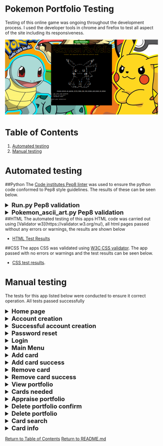 # Pokemon Portfolio Testing

Testing of this online game was ongoing throughout the development process. I used the developer tools in chrome and firefox to test all aspect of the site including its responsiveness.

![Preview of application](documentation/app-preview.png)

</div>

# Table of Contents

1. [Automated testing](#automated-testing)
2. [Manual testing](#manual-testing)

# Automated testing

##Python
The [Code institutes Pep8 linter](https://pep8ci.herokuapp.com/) was used to ensure the python code conformed to Pep8 style guidelines. The results of these can be seen below.

<details>

<summary style="font-size: 20px; font-weight: bold;">Run.py Pep8 validation</summary>

![Preview of application](documentation/testing/run-pep8.png)

</details>

<details>

<summary style="font-size: 20px; font-weight: bold;">Pokemon_ascii_art.py Pep8 validation</summary>

![Preview of application](documentation/testing/pokemon-ascii-art-pep8.png)

</details>
##HTML
The automated testing of this apps HTML code was carried out using [Validator w3](https://validator.w3.org/nu/), all html pages passed without any errors or warnings, the results are shown below

-   [HTML Test Results](https://validator.w3.org/nu/?doc=https%3A%2F%2Fpokemon-portfolio-158545b3517e.herokuapp.com%2F)

##CSS
The apps CSS was validated using [W3C CSS validator](https://jigsaw.w3.org/css-validator/). The app passed with no errors or warnings and the test results can be seen below.

-   [CSS test results](https://jigsaw.w3.org/css-validator/validator?uri=https%3A%2F%2Fpokemon-portfolio-158545b3517e.herokuapp.com%2F&profile=css3svg&usermedium=all&warning=1&vextwarning=&lang=en).

# Manual testing

The tests for this app listed below were conducted to ensure it correct operation. All tests passed successfully

<details>

<summary style="font-size: 20px; font-weight: bold;">Home page</summary>

| Test                                         | Expected Result                                                                                                        | Pass     |
| -------------------------------------------- | ---------------------------------------------------------------------------------------------------------------------- | -------- |
| Game load no errors                          | No errors occur while finding creds file or connecting to google sheets                                                | &#10004; |
| Home page - terminal cleared on entry        | Terminal cleared only home page details displayed                                                                      | &#10004; |
| Home page - title printed correctly          | Ascii font art title printed in yellow and in centre of terminal                                                       | &#10004; |
| Home page - tag line printed correctly       | Tag line printed in yellow and in centre of centre of terminal                                                         | &#10004; |
| Home page - Pokemon image printed correctly  | Pokemon dot art printed correctly                                                                                      | &#10004; |
| Home page - instructions printed correctly   | Instruction print in bold, centred, white and underlined, showing the correct range                                    | &#10004; |
| Home page - options printed correctly        | List of 3 options (login, create account, password reset)                                                              | &#10004; |
| Home page - selection prompt                 | Prompt appears, requesting selection                                                                                   | &#10004; |
| Home page - invalid selection - out of range | Invalid selection: Available options (1 - 3), you entered 4, please try again displayed (red). Menu & prompt displayed | &#10004; |
| Home page - invalid selection - non integer  | Invalid selection: Your selection kk is not a number, please try again (red). Menu & prompt displayed                  | &#10004; |
| Home page - option 1 selected                | Login page displayed                                                                                                   | &#10004; |
| Home page - option 2 selected                | Account creation page is displayed                                                                                     | &#10004; |
| Home page - option 3 selected                | Password reset page displayed                                                                                          | &#10004; |

</details>

<details>

<summary style="font-size: 20px; font-weight: bold;">Account creation</summary>

| Test                                                  | Expected Result                                                                                                  | Pass     |
| ----------------------------------------------------- | ---------------------------------------------------------------------------------------------------------------- | -------- |
| Account creation - terminal cleared on entry          | Terminal cleared only account creation details displayed                                                         | &#10004; |
| Account creation - title printed correctly            | Ascii font art title printed in yellow and in centre of terminal                                                 | &#10004; |
| Account creation - Pokemon image printed correctly    | Pokemon dot art printed correctly                                                                                | &#10004; |
| Account creation - instructions printed correctly     | Instructions print in bold, centred, white and underlined, showing the correct range                             | &#10004; |
| Account creation - username prompt prints correctly   | Prompt appears, requesting username entry                                                                        | &#10004; |
| Account creation - invalid username (<5)              | Username must be at least 5 characters, please try again. Username prompt displayed                              | &#10004; |
| Account creation - invalid username (>15)             | Username can not be more than 15 characters, please try again. Username prompt displayed                         | &#10004; |
| Account creation - invalid username - unallowed chars | Username can not be more than 15 characters, please try again. Username prompt displayed                         | &#10004; |
| Account creation - valid username, but unavailable    | Username already in use, please try again. Username prompt displayed                                             | &#10004; |
| Account creation - valid username, available          | Username available, please try again. Username prompt displayed                                                  | &#10004; |
| Account creation - password prompt prints correctly   | Prompt appears, requesting password entry                                                                        | &#10004; |
| Account creation - invalid password (<5)              | Invalid Password: Password must be at least 5 characters, please try again. Password prompt displayed            | &#10004; |
| Account creation - invalid password (>15)             | Invalid Password: Password cannot be more than 15 characters, please try again. Password prompt displayed        | &#10004; |
| Account creation - invalid password - unallowed chars | Invalid Password: Please only use letters, numbers, \_ , - , & or !, please try again. Password prompt displayed | &#10004; |
| Account creation - valid password                     | Username available. Password prompt displayed                                                                    | &#10004; |
| Account creation - phone num prompt prints correctly  | Prompt appears, requesting phone number entry                                                                    | &#10004; |
| Account creation - invalid phone num (<10)            | Invalid phone number: Phone number must be at least 10 digits, please try again. Phone num prompt displayed      | &#10004; |
| Account creation - invalid phone num (>15)            | Invalid phone number: Phone number cannot be more than 15 digits, please try again. Phone num prompt displayed   | &#10004; |
| Account creation - invalid phone num- unallowed chars | Invalid phone number: Please only use numbers, please try again. Phone num prompt displayed                      | &#10004; |
| Account creation - valid phone num , but unavailable  | Invalid phone number: Phone number already in use, please try again. Phone num prompt displayed                  | &#10004; |
| Account creation - valid phone num, available         | Creating account.... Account success page displayed.                                                             | &#10004; |

</details>

<details>

<summary style="font-size: 20px; font-weight: bold;">Successful account creation</summary>

| Test                                                      | Expected Result                                                                                               | Pass     |
| --------------------------------------------------------- | ------------------------------------------------------------------------------------------------------------- | -------- |
| Successful acc creation - message printed correctly       | Message printed correctly (green, bold, centred, underlined)                                                  | &#10004; |
| Successful acc creation - Pokemon image printed correctly | Pokemon dot art printed correctly                                                                             | &#10004; |
| Successful acc creation - instructions printed correctly  | Instruction print in bold, centred, white and underlined, showing the correct range                           | &#10004; |
| Successful acc creation - options printed correctly       | List of 2 options (create another account, return to home page)                                               | &#10004; |
| Successful acc creation - selection prompt                | Prompt appears, requesting selection                                                                          | &#10004; |
| Successful acc creation - invalid selection - range       | Invalid selection: Available options (1 - 2), you entered 9, please try again. Inst, menu & prompt displayed  | &#10004; |
| Successful acc creation - invalid selection - non integer | Invalid selection: Your selection kk is not a number, please try again. Instructions, menu & prompt displayed | &#10004; |
| Successful acc creation - option 1 selected               | Account creation page shown. Account creation can be carried out again                                        | &#10004; |
| Successful acc creation - option 2 selected               | Home page is displayed                                                                                        | &#10004; |

</details>

<details>

<summary style="font-size: 20px; font-weight: bold;">Password reset</summary>

| Test                                                       | Expected Result                                                                                             | Pass     |
| ---------------------------------------------------------- | ----------------------------------------------------------------------------------------------------------- | -------- |
| Password reset - terminal cleared on entry                 | Terminal cleared only password reset details displayed                                                      | &#10004; |
| Password reset - title printed correctly                   | Ascii font art title printed in yellow and in centre of terminal                                            | &#10004; |
| Password reset - Pokemon image printed correctly           | Pokemon dot art printed correctly                                                                           | &#10004; |
| Password reset - instructions printed correctly            | Instructions print in bold, centred, white and underlined, showing the correct range                        | &#10004; |
| Password reset - invalid phone num (<10)                   | Invalid phone number: Phone number must be at least 10 digits, please try again. Phone num prompt displayed | &#10004; |
| Password reset - invalid phone num (>15)                   | Invalid phone number: Phone num cannot be more than 15 digits, please try again.Phone num prompt displayed  | &#10004; |
| Password reset - invalid phone num- unallowed chars        | Invalid phone number: Please only use numbers, please try again. Phone num prompt displayed                 | &#10004; |
| Password reset - valid phone num , but not in use          | The phone number entered is not associated with an account. Phone num prompt displayed                      | &#10004; |
| Password reset - valid phone num, in use                   | Checking for account .... Account found, username is garyd. Password prompt                                 | &#10004; |
| acc found pass prompt - invalid password (<5)              | Invalid Password: Password must be at least 5 characters, please try again. Password prompt displayed       | &#10004; |
| acc found pass prompt - invalid password (>15)             | Invalid Password: Password cannot be more than 15 characters, please try again. Password prompt displayed   | &#10004; |
| acc found pass prompt - invalid password - unallowed chars | Invalid Password: Please only use letters, numbers, \_ , - , & or !, please try again. Prompt displayed     | &#10004; |
| acc found pass prompt - valid password                     | Password has been reset. Instructions, menu(reset pass again, return to home page) & prompt displayed.      | &#10004; |
| acc found pass prompt - valid password option 1 selected   | Password reset page shown. Password reset can be carried out again, leading back these options              | &#10004; |
| acc found pass prompt - valid password option 1 selected   | Home page is displayed                                                                                      | &#10004; |

</details>

<details>

<summary style="font-size: 20px; font-weight: bold;">Login</summary>

| Test                                       | Expected Result                                                                                                  | Pass     |
| ------------------------------------------ | ---------------------------------------------------------------------------------------------------------------- | -------- |
| Login - terminal cleared on entry          | Terminal cleared only login details displayed                                                                    | &#10004; |
| Login - title printed correctly            | Ascii font art title printed in yellow and in centre of terminal                                                 | &#10004; |
| Login - Pokemon image printed correctly    | Pokemon dot art printed correctly                                                                                | &#10004; |
| Login - instructions printed correctly     | Instructions print in bold, centred, white and underlined, showing the correct range                             | &#10004; |
| Login - username prompt prints correctly   | Prompt appears, requesting username entry                                                                        | &#10004; |
| Login - invalid username (<5)              | Username must be at least 5 characters, please try again. Username prompt displayed                              | &#10004; |
| Login - invalid username (>15)             | Username can not be more than 15 characters, please try again. Username prompt displayed                         | &#10004; |
| Login - invalid username - unallowed chars | Username can not be more than 15 characters, please try again. Username promptdisplayed                          | &#10004; |
| Login - valid username                     | Password prompt displayed                                                                                        | &#10004; |
| Login - password prompt prints correctly   | Prompt appears, requesting password entry                                                                        | &#10004; |
| Login - invalid password (<5)              | Invalid Password: Password must be at least 5 characters, please try again. Password prompt displayed            | &#10004; |
| Login - invalid password (>15)             | Invalid Password: Password cannot be more than 15 characters, please try again. Password prompt displayed        | &#10004; |
| Login - invalid password - unallowed chars | Invalid Password: Please only use letters, numbers, \_ , - , & or !, please try again. Password prompt displayed | &#10004; |
| Login - valid password                     | Logging in .... Login Successful displayed. Main menu shown                                                      | &#10004; |

</details>

<details>

<summary style="font-size: 20px; font-weight: bold;">Main Menu</summary>

| Test                                         | Expected Result                                                                                                        | Pass     |
| -------------------------------------------- | ---------------------------------------------------------------------------------------------------------------------- | -------- |
| Main Menu - terminal cleared on entry        | Terminal cleared only main menu details displayed                                                                      | &#10004; |
| Main Menu - title printed correctly          | Ascii font art title printed in yellow and in centre of terminal                                                       | &#10004; |
| Main Menu - Pokemon image printed correctly  | Pokemon dot art printed correctly                                                                                      | &#10004; |
| Main Menu - instructions printed correctly   | Instruction print in bold, centred, white and underlined, showing the correct range                                    | &#10004; |
| Main Menu - options printed correctly        | List of 8 options (add card, remove card, view portfolio, view needed cards, appraise, delete, search, log out)        | &#10004; |
| Main Menu - selection prompt                 | Prompt appears, requesting selection                                                                                   | &#10004; |
| Main Menu - invalid selection - out of range | Invalid selection: Available options (1 - 8), you entered 9, please try again displayed (red). Menu & prompt displayed | &#10004; |
| Main Menu - invalid selection - non integer  | Invalid selection: Your selection kk is not a number, please try again (red). Menu & prompt displayed                  | &#10004; |
| Main Menu - option 1 selected                | Add card page displayed                                                                                                | &#10004; |
| Main Menu - option 2 selected                | Remove card page displayed                                                                                             | &#10004; |
| Main Menu - option 3 selected                | View portfolio page displayed                                                                                          | &#10004; |
| Main Menu - option 4 selected                | Cards needed page displayed                                                                                            | &#10004; |
| Main Menu - option 5 selected                | Appraise portfolio page displayed                                                                                      | &#10004; |
| Main Menu - option 6 selected                | Delete portfolio page displayed                                                                                        | &#10004; |
| Main Menu - option 7 selected                | Card search page displayed                                                                                             | &#10004; |
| Main Menu - option 8 selected                | Logging out ... Home page displayed                                                                                    | &#10004; |

</details>

<details>

<summary style="font-size: 20px; font-weight: bold;">Add card</summary>

| Test                                        | Expected Result                                                                                                        | Pass     |
| ------------------------------------------- | ---------------------------------------------------------------------------------------------------------------------- | -------- |
| Add card - terminal cleared on entry        | Terminal cleared only add card details displayed                                                                       | &#10004; |
| Add card - title printed correctly          | Ascii font art title printed in yellow and in centre of terminal                                                       | &#10004; |
| Add card - Pokemon image printed correctly  | Pokemon dot art printed correctly                                                                                      | &#10004; |
| Add card - input prompt                     | Prompt appears, requesting selection                                                                                   | &#10004; |
| Add card - invalid selection - out of range | Invalid selection: Available options (1 - 102), you entered 103, please try again displayed (red). Prompt re-displayed | &#10004; |
| Add card - invalid selection - non integer  | Invalid selection: Your selection kk is not a number, please try again (red). Prompt re-displayed                      | &#10004; |
| Add card - valid selected, in collection    | This card is already in your collection, Instruction and prompt re-displayed                                           | &#10004; |
| Add card - valid selected                   | Displays add card success page                                                                                         | &#10004; |
| Add card - 1 selected                       | Message displays correct name, Alakazam and number(1), correct pokemon is displayed                                    | &#10004; |
| Add card - 2 selected                       | Message displays correct name, Blastoise and number(2), correct pokemon is displayed                                   | &#10004; |
| Add card - 3 selected                       | Message displays correct name, Chansey and number(3), correct pokemon is displayed                                     | &#10004; |
| Add card - 4 selected                       | Message displays correct name, Charizard and number(4), correct pokemon is displayed                                   | &#10004; |
| Add card - 5 selected                       | Message displays correct name, Clefairy and number(5), correct pokemon is displayed                                    | &#10004; |
| Add card - 6 selected                       | Message displays correct name, Gyarados and number(6), correct pokemon is displayed                                    | &#10004; |
| Add card - 7 selected                       | Message displays correct name, Hitmonchan and number(7), correct pokemon is displayed                                  | &#10004; |
| Add card - 8 selected                       | Message displays correct name, Machamp and number(8), correct pokemon is displayed                                     | &#10004; |
| Add card - 9 selected                       | Message displays correct name, Magneton and number(9), correct pokemon is displayed                                    | &#10004; |
| Add card - 10 selected                      | Message displays correct name, Mewtwo and number(10), correct pokemon is displayed                                     | &#10004; |
| Add card - 11 selected                      | Message displays correct name, Nidoking and number(11), correct pokemon is displayed                                   | &#10004; |
| Add card - 12 selected                      | Message displays correct name, Ninetales and number(12), correct pokemon is displayed                                  | &#10004; |
| Add card - 13 selected                      | Message displays correct name, Poliwrath and number(13), correct pokemon is displayed                                  | &#10004; |
| Add card - 14 selected                      | Message displays correct name, Raichu and number(14), correct pokemon is displayed                                     | &#10004; |
| Add card - 15 selected                      | Message displays correct name, Venusaur and number(15), correct pokemon is displayed                                   | &#10004; |
| Add card - 16 selected                      | Message displays correct name, Zapdos and number(16), correct pokemon is displayed                                     | &#10004; |
| Add card - 17 selected                      | Message displays correct name, Beedrill and number(17), correct pokemon is displayed                                   | &#10004; |
| Add card - 18 selected                      | Message displays correct name, Dragonair and number(18), correct pokemon is displayed                                  | &#10004; |
| Add card - 19 selected                      | Message displays correct name, Dugtrio and number(19), correct pokemon is displayed                                    | &#10004; |
| Add card - 20 selected                      | Message displays correct name, Electabuzz and number(20), correct pokemon is displayed                                 | &#10004; |
| Add card - 21 selected                      | Message displays correct name, Electrode and number(21), correct pokemon is displayed                                  | &#10004; |
| Add card - 22 selected                      | Message displays correct name, Pidgeotto and number(22), correct pokemon is displayed                                  | &#10004; |
| Add card - 23 selected                      | Message displays correct name, Arcanine and number(23), correct pokemon is displayed                                   | &#10004; |
| Add card - 24 selected                      | Message displays correct name, Charmeleon and number(24), correct pokemon is displayed                                 | &#10004; |
| Add card - 25 selected                      | Message displays correct name, Dewgong and number(25), correct pokemon is displayed                                    | &#10004; |
| Add card - 26 selected                      | Message displays correct name, Dratini and number(26), correct pokemon is displayed                                    | &#10004; |
| Add card - 27 selected                      | Message displays correct name, Farfetch'd and number(27), correct pokemon is displayed                                 | &#10004; |
| Add card - 28 selected                      | Message displays correct name, Growlithe and number(28), correct pokemon is displayed                                  | &#10004; |
| Add card - 29 selected                      | Message displays correct name, Haunter and number(29), correct pokemon is displayed                                    | &#10004; |
| Add card - 30 selected                      | Message displays correct name, Ivysaur and number(30), correct pokemon is displayed                                    | &#10004; |
| Add card - 31 selected                      | Message displays correct name, Jynx and number(31), correct pokemon is displayed                                       | &#10004; |
| Add card - 32 selected                      | Message displays correct name, Kadabra and number(32), correct pokemon is displayed                                    | &#10004; |
| Add card - 33 selected                      | Message displays correct name, Kakuna and number(33), correct pokemon is displayed                                     | &#10004; |
| Add card - 34 selected                      | Message displays correct name, Machoke and number(34), correct pokemon is displayed                                    | &#10004; |
| Add card - 35 selected                      | Message displays correct name, Magikarp and number(35), correct pokemon is displayed                                   | &#10004; |
| Add card - 36 selected                      | Message displays correct name, Magmar and number(36), correct pokemon is displayed                                     | &#10004; |
| Add card - 37 selected                      | Message displays correct name, Nidorino and number(37), correct pokemon is displayed                                   | &#10004; |
| Add card - 38 selected                      | Message displays correct name, Poliwhirl and number(38), correct pokemon is displayed                                  | &#10004; |
| Add card - 39 selected                      | Message displays correct name, Porygon and number(39), correct pokemon is displayed                                    | &#10004; |
| Add card - 40 selected                      | Message displays correct name, Raticate and number(40), correct pokemon is displayed                                   | &#10004; |
| Add card - 41 selected                      | Message displays correct name, Seel and number(41), correct pokemon is displayed                                       | &#10004; |
| Add card - 42 selected                      | Message displays correct name, Wartortle and number(42), correct pokemon is displayed                                  | &#10004; |
| Add card - 43 selected                      | Message displays correct name, Abra and number(43), correct pokemon is displayed                                       | &#10004; |
| Add card - 44 selected                      | Message displays correct name, Bulbasaur and number(44), correct pokemon is displayed                                  | &#10004; |
| Add card - 45 selected                      | Message displays correct name, Caterpie and number(45), correct pokemon is displayed                                   | &#10004; |
| Add card - 46 selected                      | Message displays correct name, Charmander and number(46), correct pokemon is displayed                                 | &#10004; |
| Add card - 47 selected                      | Message displays correct name, Diglett and number(47), correct pokemon is displayed                                    | &#10004; |
| Add card - 48 selected                      | Message displays correct name, Doduo and number(48), correct pokemon is displayed                                      | &#10004; |
| Add card - 49 selected                      | Message displays correct name, Drowzee and number(49), correct pokemon is displayed                                    | &#10004; |
| Add card - 50 selected                      | Message displays correct name, Gastly and number(50), correct pokemon is displayed                                     | &#10004; |
| Add card - 51 selected                      | Message displays correct name, Koffing and number(51), correct pokemon is displayed                                    | &#10004; |
| Add card - 52 selected                      | Message displays correct name, Machop and number(52), correct pokemon is displayed                                     | &#10004; |
| Add card - 53 selected                      | Message displays correct name, Magnemite and number(53), correct pokemon is displayed                                  | &#10004; |
| Add card - 54 selected                      | Message displays correct name, Metapod and number(54), correct pokemon is displayed                                    | &#10004; |
| Add card - 55 selected                      | Message displays correct name, Nidoran M and number(55), correct pokemon is displayed                                  | &#10004; |
| Add card - 56 selected                      | Message displays correct name, Onix and number(56), correct pokemon is displayed                                       | &#10004; |
| Add card - 57 selected                      | Message displays correct name, Pidgey and number(57), correct pokemon is displayed                                     | &#10004; |
| Add card - 58 selected                      | Message displays correct name, Pikachu and number(58), correct pokemon is displayed                                    | &#10004; |
| Add card - 59 selected                      | Message displays correct name, Poliwag and number(59), correct pokemon is displayed                                    | &#10004; |
| Add card - 60 selected                      | Message displays correct name, Ponyta and number(60), correct pokemon is displayed                                     | &#10004; |
| Add card - 61 selected                      | Message displays correct name, Rattata and number(61), correct pokemon is displayed                                    | &#10004; |
| Add card - 62 selected                      | Message displays correct name, Sandshrew and number(62), correct pokemon is displayed                                  | &#10004; |
| Add card - 63 selected                      | Message displays correct name, Squirtle and number(63), correct pokemon is displayed                                   | &#10004; |
| Add card - 64 selected                      | Message displays correct name, Starmie and number(64), correct pokemon is displayed                                    | &#10004; |
| Add card - 65 selected                      | Message displays correct name, Staryu and number(65), correct pokemon is displayed                                     | &#10004; |
| Add card - 66 selected                      | Message displays correct name, Tangela and number(66), correct pokemon is displayed                                    | &#10004; |
| Add card - 67 selected                      | Message displays correct name, Voltorb and number(67), correct pokemon is displayed                                    | &#10004; |
| Add card - 68 selected                      | Message displays correct name, Vulpix and number(68), correct pokemon is displayed                                     | &#10004; |
| Add card - 69 selected                      | Message displays correct name, Weedle and number(69), correct pokemon is displayed                                     | &#10004; |
| Add card - 70 selected                      | Message displays correct name, Clefairy Doll and number(70), correct pokemon is displayed                              | &#10004; |
| Add card - 71 selected                      | Message displays correct name, Comp Search and number(71), correct pokemon is displayed                                | &#10004; |
| Add card - 72 selected                      | Message displays correct name, Dev Spray and number(72), correct pokemon is displayed                                  | &#10004; |
| Add card - 73 selected                      | Message displays correct name, Impostor Prof and number(73), correct pokemon is displayed                              | &#10004; |
| Add card - 74 selected                      | Message displays correct name, Item Finder and number(74), correct pokemon is displayed                                | &#10004; |
| Add card - 75 selected                      | Message displays correct name, Lass and number(75), correct pokemon is displayed                                       | &#10004; |
| Add card - 76 selected                      | Message displays correct name, Breeder and number(76), correct pokemon is displayed                                    | &#10004; |
| Add card - 77 selected                      | Message displays correct name, Trader and number(77), correct pokemon is displayed                                     | &#10004; |
| Add card - 78 selected                      | Message displays correct name, Scoop Up and number(78), correct pokemon is displayed                                   | &#10004; |
| Add card - 79 selected                      | Message displays correct name, S Removal and number(79), correct pokemon is displayed                                  | &#10004; |
| Add card - 80 selected                      | Message displays correct name, Defender and number(80), correct pokemon is displayed                                   | &#10004; |
| Add card - 81 selected                      | Message displays correct name, E Retrieval and number(81), correct pokemon is displayed                                | &#10004; |
| Add card - 82 selected                      | Message displays correct name, Full Heal and number(82), correct pokemon is displayed                                  | &#10004; |
| Add card - 83 selected                      | Message displays correct name, Maintenance and number(83), correct pokemon is displayed                                | &#10004; |
| Add card - 84 selected                      | Message displays correct name, PlusPower and number(84), correct pokemon is displayed                                  | &#10004; |
| Add card - 85 selected                      | Message displays correct name, Pk centre and number(85), correct pokemon is displayed                                  | &#10004; |
| Add card - 86 selected                      | Message displays correct name, Pk Flute and number(86), correct pokemon is displayed                                   | &#10004; |
| Add card - 87 selected                      | Message displays correct name, Pokedex and number(87), correct pokemon is displayed                                    | &#10004; |
| Add card - 88 selected                      | Message displays correct name, Professor Oak and number(88), correct pokemon is displayed                              | &#10004; |
| Add card - 89 selected                      | Message displays correct name, Revive and number(89), correct pokemon is displayed                                     | &#10004; |
| Add card - 90 selected                      | Message displays correct name, Super Potion and number(90), correct pokemon is displayed                               | &#10004; |
| Add card - 91 selected                      | Message displays correct name, Bill and number(91), correct pokemon is displayed                                       | &#10004; |
| Add card - 92 selected                      | Message displays correct name, E Removal and number(92), correct pokemon is displayed                                  | &#10004; |
| Add card - 93 selected                      | Message displays correct name, Gust of Wind and number(93), correct pokemon is displayed                               | &#10004; |
| Add card - 94 selected                      | Message displays correct name, Potion and number(94), correct pokemon is displayed                                     | &#10004; |
| Add card - 95 selected                      | Message displays correct name, Switch and number(95), correct pokemon is displayed                                     | &#10004; |
| Add card - 96 selected                      | Message displays correct name, Colorless E and number(96), correct pokemon is displayed                                | &#10004; |
| Add card - 97 selected                      | Message displays correct name, Fighting E and number(97), correct pokemon is displayed                                 | &#10004; |
| Add card - 98 selected                      | Message displays correct name, Fire E and number(98), correct pokemon is displayed                                     | &#10004; |
| Add card - 99 selected                      | Message displays correct name, Grass E and number(99), correct pokemon is displayed                                    | &#10004; |
| Add card - 100 selected                     | Message displays correct name, Lightning E and number(100), correct pokemon is displayed                               | &#10004; |
| Add card - 101 selected                     | Message displays correct name, Psychic E and number(101), correct pokemon is displayed                                 | &#10004; |
| Add card - 102 selected                     | Message displays correct name, Water E and number(102), correct pokemon is displayed                                   | &#10004; |

</details>

<details>

<summary style="font-size: 20px; font-weight: bold;">Add card success</summary>

| Test                                                | Expected Result                                                                                       | Pass     |
| --------------------------------------------------- | ----------------------------------------------------------------------------------------------------- | -------- |
| Add card success - terminal cleared on entry        | Terminal cleared only add card success page details displayed                                         | &#10004; |
| Add card success - message displayed correctly      | You have successfully added Blastoise, card No.2 printed in green, centred, bold and underlined       | &#10004; |
| Add card success - Pokemon image printed correctly  | Pokemon dot art printed correctly                                                                     | &#10004; |
| Add card success - options printed correctly        | List of 2 options (Add another card, Return to main menu)                                             | &#10004; |
| Add card success - invalid selection - out of range | Invalid selection: Available options (1 - 2), you entered 14, please try again. Prompt re-displayed   | &#10004; |
| Add card success - invalid selection - non integer  | Invalid selection: Your selection kk is not a number, please try again (red). Menu & prompt displayed | &#10004; |
| Add card success - option 1 selected                | Add card page shown. Adding card can be carried out again                                             | &#10004; |
| Add card success - option 2                         | Main menu is displayed                                                                                | &#10004; |

</details>

<details>

<summary style="font-size: 20px; font-weight: bold;">Remove card</summary>

| Test                                            | Expected Result                                                                                                        | Pass     |
| ----------------------------------------------- | ---------------------------------------------------------------------------------------------------------------------- | -------- |
| Remove card - terminal cleared on entry         | Terminal cleared only remove card details displayed                                                                    | &#10004; |
| Remove card - title printed correctly           | Ascii font art title printed in yellow and in centre of terminal                                                       | &#10004; |
| Remove card - Pokemon image printed correctly   | Pokemon dot art printed correctly                                                                                      | &#10004; |
| Remove card - input prompt                      | Prompt appears, requesting selection                                                                                   | &#10004; |
| Remove card - invalid selection - out of range  | Invalid selection: Available options (1 - 102), you entered 103, please try again displayed (red). Prompt re-displayed | &#10004; |
| Remove card - invalid selection - non integer   | Invalid selection: Your selection kk is not a number, please try again (red). Prompt re-displayed                      | &#10004; |
| Remove card - valid selected, not in collection | This card is already in your collection, Instruction and prompt re-displayed                                           | &#10004; |
| Remove card - valid selected, in collection     | Displays remove card success page                                                                                      | &#10004; |
| Remove card - 1 selected                        | Message displays correct name, Alakazam and number(1), correct pokemon is displayed                                    | &#10004; |
| Remove card - 2 selected                        | Message displays correct name, Blastoise and number(2), correct pokemon is displayed                                   | &#10004; |
| Remove card - 3 selected                        | Message displays correct name, Chansey and number(3), correct pokemon is displayed                                     | &#10004; |
| Remove card - 4 selected                        | Message displays correct name, Charizard and number(4), correct pokemon is displayed                                   | &#10004; |
| Remove card - 5 selected                        | Message displays correct name, Clefairy and number(5), correct pokemon is displayed                                    | &#10004; |
| Remove card - 6 selected                        | Message displays correct name, Gyarados and number(6), correct pokemon is displayed                                    | &#10004; |
| Remove card - 7 selected                        | Message displays correct name, Hitmonchan and number(7), correct pokemon is displayed                                  | &#10004; |
| Remove card - 8 selected                        | Message displays correct name, Machamp and number(8), correct pokemon is displayed                                     | &#10004; |
| Remove card - 9 selected                        | Message displays correct name, Magneton and number(9), correct pokemon is displayed                                    | &#10004; |
| Remove card - 10 selected                       | Message displays correct name, Mewtwo and number(10), correct pokemon is displayed                                     | &#10004; |
| Remove card - 11 selected                       | Message displays correct name, Nidoking and number(11), correct pokemon is displayed                                   | &#10004; |
| Remove card - 12 selected                       | Message displays correct name, Ninetales and number(12), correct pokemon is displayed                                  | &#10004; |
| Remove card - 13 selected                       | Message displays correct name, Poliwrath and number(13), correct pokemon is displayed                                  | &#10004; |
| Remove card - 14 selected                       | Message displays correct name, Raichu and number(14), correct pokemon is displayed                                     | &#10004; |
| Remove card - 15 selected                       | Message displays correct name, Venusaur and number(15), correct pokemon is displayed                                   | &#10004; |
| Remove card - 16 selected                       | Message displays correct name, Zapdos and number(16), correct pokemon is displayed                                     | &#10004; |
| Remove card - 17 selected                       | Message displays correct name, Beedrill and number(17), correct pokemon is displayed                                   | &#10004; |
| Remove card - 18 selected                       | Message displays correct name, Dragonair and number(18), correct pokemon is displayed                                  | &#10004; |
| Remove card - 19 selected                       | Message displays correct name, Dugtrio and number(19), correct pokemon is displayed                                    | &#10004; |
| Remove card - 20 selected                       | Message displays correct name, Electabuzz and number(20), correct pokemon is displayed                                 | &#10004; |
| Remove card - 21 selected                       | Message displays correct name, Electrode and number(21), correct pokemon is displayed                                  | &#10004; |
| Remove card - 22 selected                       | Message displays correct name, Pidgeotto and number(22), correct pokemon is displayed                                  | &#10004; |
| Remove card - 23 selected                       | Message displays correct name, Arcanine and number(23), correct pokemon is displayed                                   | &#10004; |
| Remove card - 24 selected                       | Message displays correct name, Charmeleon and number(24), correct pokemon is displayed                                 | &#10004; |
| Remove card - 25 selected                       | Message displays correct name, Dewgong and number(25), correct pokemon is displayed                                    | &#10004; |
| Remove card - 26 selected                       | Message displays correct name, Dratini and number(26), correct pokemon is displayed                                    | &#10004; |
| Remove card - 27 selected                       | Message displays correct name, Farfetch'd and number(27), correct pokemon is displayed                                 | &#10004; |
| Remove card - 28 selected                       | Message displays correct name, Growlithe and number(28), correct pokemon is displayed                                  | &#10004; |
| Remove card - 29 selected                       | Message displays correct name, Haunter and number(29), correct pokemon is displayed                                    | &#10004; |
| Remove card - 30 selected                       | Message displays correct name, Ivysaur and number(30), correct pokemon is displayed                                    | &#10004; |
| Remove card - 31 selected                       | Message displays correct name, Jynx and number(31), correct pokemon is displayed                                       | &#10004; |
| Remove card - 32 selected                       | Message displays correct name, Kadabra and number(32), correct pokemon is displayed                                    | &#10004; |
| Remove card - 33 selected                       | Message displays correct name, Kakuna and number(33), correct pokemon is displayed                                     | &#10004; |
| Remove card - 34 selected                       | Message displays correct name, Machoke and number(34), correct pokemon is displayed                                    | &#10004; |
| Remove card - 35 selected                       | Message displays correct name, Magikarp and number(35), correct pokemon is displayed                                   | &#10004; |
| Remove card - 36 selected                       | Message displays correct name, Magmar and number(36), correct pokemon is displayed                                     | &#10004; |
| Remove card - 37 selected                       | Message displays correct name, Nidorino and number(37), correct pokemon is displayed                                   | &#10004; |
| Remove card - 38 selected                       | Message displays correct name, Poliwhirl and number(38), correct pokemon is displayed                                  | &#10004; |
| Remove card - 39 selected                       | Message displays correct name, Porygon and number(39), correct pokemon is displayed                                    | &#10004; |
| Remove card - 40 selected                       | Message displays correct name, Raticate and number(40), correct pokemon is displayed                                   | &#10004; |
| Remove card - 41 selected                       | Message displays correct name, Seel and number(41), correct pokemon is displayed                                       | &#10004; |
| Remove card - 42 selected                       | Message displays correct name, Wartortle and number(42), correct pokemon is displayed                                  | &#10004; |
| Remove card - 43 selected                       | Message displays correct name, Abra and number(43), correct pokemon is displayed                                       | &#10004; |
| Remove card - 44 selected                       | Message displays correct name, Bulbasaur and number(44), correct pokemon is displayed                                  | &#10004; |
| Remove card - 45 selected                       | Message displays correct name, Caterpie and number(45), correct pokemon is displayed                                   | &#10004; |
| Remove card - 46 selected                       | Message displays correct name, Charmander and number(46), correct pokemon is displayed                                 | &#10004; |
| Remove card - 47 selected                       | Message displays correct name, Diglett and number(47), correct pokemon is displayed                                    | &#10004; |
| Remove card - 48 selected                       | Message displays correct name, Doduo and number(48), correct pokemon is displayed                                      | &#10004; |
| Remove card - 49 selected                       | Message displays correct name, Drowzee and number(49), correct pokemon is displayed                                    | &#10004; |
| Remove card - 50 selected                       | Message displays correct name, Gastly and number(50), correct pokemon is displayed                                     | &#10004; |
| Remove card - 51 selected                       | Message displays correct name, Koffing and number(51), correct pokemon is displayed                                    | &#10004; |
| Remove card - 52 selected                       | Message displays correct name, Machop and number(52), correct pokemon is displayed                                     | &#10004; |
| Remove card - 53 selected                       | Message displays correct name, Magnemite and number(53), correct pokemon is displayed                                  | &#10004; |
| Remove card - 54 selected                       | Message displays correct name, Metapod and number(54), correct pokemon is displayed                                    | &#10004; |
| Remove card - 55 selected                       | Message displays correct name, Nidoran M and number(55), correct pokemon is displayed                                  | &#10004; |
| Remove card - 56 selected                       | Message displays correct name, Onix and number(56), correct pokemon is displayed                                       | &#10004; |
| Remove card - 57 selected                       | Message displays correct name, Pidgey and number(57), correct pokemon is displayed                                     | &#10004; |
| Remove card - 58 selected                       | Message displays correct name, Pikachu and number(58), correct pokemon is displayed                                    | &#10004; |
| Remove card - 59 selected                       | Message displays correct name, Poliwag and number(59), correct pokemon is displayed                                    | &#10004; |
| Remove card - 60 selected                       | Message displays correct name, Ponyta and number(60), correct pokemon is displayed                                     | &#10004; |
| Remove card - 61 selected                       | Message displays correct name, Rattata and number(61), correct pokemon is displayed                                    | &#10004; |
| Remove card - 62 selected                       | Message displays correct name, Sandshrew and number(62), correct pokemon is displayed                                  | &#10004; |
| Remove card - 63 selected                       | Message displays correct name, Squirtle and number(63), correct pokemon is displayed                                   | &#10004; |
| Remove card - 64 selected                       | Message displays correct name, Starmie and number(64), correct pokemon is displayed                                    | &#10004; |
| Remove card - 65 selected                       | Message displays correct name, Staryu and number(65), correct pokemon is displayed                                     | &#10004; |
| Remove card - 66 selected                       | Message displays correct name, Tangela and number(66), correct pokemon is displayed                                    | &#10004; |
| Remove card - 67 selected                       | Message displays correct name, Voltorb and number(67), correct pokemon is displayed                                    | &#10004; |
| Remove card - 68 selected                       | Message displays correct name, Vulpix and number(68), correct pokemon is displayed                                     | &#10004; |
| Remove card - 69 selected                       | Message displays correct name, Weedle and number(69), correct pokemon is displayed                                     | &#10004; |
| Remove card - 70 selected                       | Message displays correct name, Clefairy Doll and number(70), correct pokemon is displayed                              | &#10004; |
| Remove card - 71 selected                       | Message displays correct name, Comp Search and number(71), correct pokemon is displayed                                | &#10004; |
| Remove card - 72 selected                       | Message displays correct name, Dev Spray and number(72), correct pokemon is displayed                                  | &#10004; |
| Remove card - 73 selected                       | Message displays correct name, Impostor Prof and number(73), correct pokemon is displayed                              | &#10004; |
| Remove card - 74 selected                       | Message displays correct name, Item Finder and number(74), correct pokemon is displayed                                | &#10004; |
| Remove card - 75 selected                       | Message displays correct name, Lass and number(75), correct pokemon is displayed                                       | &#10004; |
| Remove card - 76 selected                       | Message displays correct name, Breeder and number(76), correct pokemon is displayed                                    | &#10004; |
| Remove card - 77 selected                       | Message displays correct name, Trader and number(77), correct pokemon is displayed                                     | &#10004; |
| Remove card - 78 selected                       | Message displays correct name, Scoop Up and number(78), correct pokemon is displayed                                   | &#10004; |
| Remove card - 79 selected                       | Message displays correct name, S Removal and number(79), correct pokemon is displayed                                  | &#10004; |
| Remove card - 80 selected                       | Message displays correct name, Defender and number(80), correct pokemon is displayed                                   | &#10004; |
| Remove card - 81 selected                       | Message displays correct name, E Retrieval and number(81), correct pokemon is displayed                                | &#10004; |
| Remove card - 82 selected                       | Message displays correct name, Full Heal and number(82), correct pokemon is displayed                                  | &#10004; |
| Remove card - 83 selected                       | Message displays correct name, Maintenance and number(83), correct pokemon is displayed                                | &#10004; |
| Remove card - 84 selected                       | Message displays correct name, PlusPower and number(84), correct pokemon is displayed                                  | &#10004; |
| Remove card - 85 selected                       | Message displays correct name, Pk centre and number(85), correct pokemon is displayed                                  | &#10004; |
| Remove card - 86 selected                       | Message displays correct name, Pk Flute and number(86), correct pokemon is displayed                                   | &#10004; |
| Remove card - 87 selected                       | Message displays correct name, Pokedex and number(87), correct pokemon is displayed                                    | &#10004; |
| Remove card - 88 selected                       | Message displays correct name, Professor Oak and number(88), correct pokemon is displayed                              | &#10004; |
| Remove card - 89 selected                       | Message displays correct name, Revive and number(89), correct pokemon is displayed                                     | &#10004; |
| Remove card - 90 selected                       | Message displays correct name, Super Potion and number(90), correct pokemon is displayed                               | &#10004; |
| Remove card - 91 selected                       | Message displays correct name, Bill and number(91), correct pokemon is displayed                                       | &#10004; |
| Remove card - 92 selected                       | Message displays correct name, E Removal and number(92), correct pokemon is displayed                                  | &#10004; |
| Remove card - 93 selected                       | Message displays correct name, Gust of Wind and number(93), correct pokemon is displayed                               | &#10004; |
| Remove card - 94 selected                       | Message displays correct name, Potion and number(94), correct pokemon is displayed                                     | &#10004; |
| Remove card - 95 selected                       | Message displays correct name, Switch and number(95), correct pokemon is displayed                                     | &#10004; |
| Remove card - 96 selected                       | Message displays correct name, Colorless E and number(96), correct pokemon is displayed                                | &#10004; |
| Remove card - 97 selected                       | Message displays correct name, Fighting E and number(97), correct pokemon is displayed                                 | &#10004; |
| Remove card - 98 selected                       | Message displays correct name, Fire E and number(98), correct pokemon is displayed                                     | &#10004; |
| Remove card - 99 selected                       | Message displays correct name, Grass E and number(99), correct pokemon is displayed                                    | &#10004; |
| Remove card - 100 selected                      | Message displays correct name, Lightning E and number(100), correct pokemon is displayed                               | &#10004; |
| Remove card - 101 selected                      | Message displays correct name, Psychic E and number(101), correct pokemon is displayed                                 | &#10004; |
| Remove card - 102 selected                      | Message displays correct name, Water E and number(102), correct pokemon is displayed                                   | &#10004; |

</details>

<details>

<summary style="font-size: 20px; font-weight: bold;">Remove card success</summary>

| Test                                                   | Expected Result                                                                                       | Pass     |
| ------------------------------------------------------ | ----------------------------------------------------------------------------------------------------- | -------- |
| Remove card success - terminal cleared on entry        | Terminal cleared only Remove card success page details displayed                                      | &#10004; |
| Remove card success - message displayed correctly      | You have successfully removed Alakazam, card No.1 printed in green, centred, bold and underlined      | &#10004; |
| Remove card success - Pokemon image printed correctly  | Pokemon dot art printed correctly                                                                     | &#10004; |
| Remove card success - options printed correctly        | List of 2 options (Remove another card, Return to main menu)                                          | &#10004; |
| Remove card success - invalid selection - out of range | Invalid selection: Available options (1 - 2), you entered 14, please try again. Prompt re-displayed   | &#10004; |
| Remove card success - invalid selection - non integer  | Invalid selection: Your selection kk is not a number, please try again (red). Menu & prompt displayed | &#10004; |
| Remove card success - option 1 selected                | Remove card page shown. Adding card can be carried out again                                          | &#10004; |
| Remove card success - option 2                         | Main menu is displayed                                                                                | &#10004; |

</details>

<details>

<summary style="font-size: 20px; font-weight: bold;">View portfolio </summary>

| Test                                       | Expected Result                                                          | Pass     |
| ------------------------------------------ | ------------------------------------------------------------------------ | -------- |
| View portfolio - terminal cleared on entry | Terminal cleared only view portfolio details displayed                   | &#10004; |
| View portfolio - title printed correctly   | Ascii font art title printed in yellow and in centre of terminal         | &#10004; |
| View portfolio - Portfolio displayed       | Portfolio of pokemon card is displayed in a table                        | &#10004; |
| View portfolio - Collection % displayed    | You have collected 2%, of available cards in this set is displayed       | &#10004; |
| View portfolio - 0 cards in collection     | You do not have any cards in you collection is displayed, no table shown | &#10004; |
| View portfolio - All cards in collection   | Congratulations, your set is %100 complete                               | &#10004; |
| View portfolio - input prompt              | Prompt appears, requesting user hits enter to exit                       | &#10004; |
| View portfolio - Enter pressed             | Main menu is displayed                                                   | &#10004; |

</details>

<details>

<summary style="font-size: 20px; font-weight: bold;">Cards needed</summary>

| Test                                             | Expected Result                                                          | Pass     |
| ------------------------------------------------ | ------------------------------------------------------------------------ | -------- |
| Cards needed - terminal cleared on entry         | Terminal cleared only cards needed details displayed                     | &#10004; |
| Cards needed - title printed correctly           | Ascii font art title printed in yellow and in centre of terminal         | &#10004; |
| Cards needed - Portfolio displayed               | Table of cards needed is displayed                                       | &#10004; |
| Cards needed - Collection % displayed            | You have collected 2%, of available cards in this set is displayed       | &#10004; |
| Cards needed - Portfolio (0 cards in collection) | You do not have any cards in you collection is displayed, no table shown | &#10004; |
| Cards needed - All cards in collection           | Your collection is 100% complete, CONGRATULATIONS, no table shown        | &#10004; |
| Cards needed - input prompt                      | Prompt appears, requesting user hits enter to exit                       | &#10004; |
| Cards needed - Enter pressed                     | Main menu is displayed                                                   | &#10004; |

</details>

<details>

<summary style="font-size: 20px; font-weight: bold;">Appraise portfolio</summary>

| Test                                                 | Expected Result                                                              | Pass     |
| ---------------------------------------------------- | ---------------------------------------------------------------------------- | -------- |
| Appraise portfolio - terminal cleared on entry       | Terminal cleared only remove card details displayed                          | &#10004; |
| Appraise portfolio - title printed correctly         | Ascii font art title printed in yellow and in centre of terminal             | &#10004; |
| Appraise portfolio - Pokemon image printed correctly | Pokemon dot art printed correctly                                            | &#10004; |
| Appraise portfolio - value message printed correctly | Your pokemon portfolio value is, $7178.36 (green, centred, underlined, bold) | &#10004; |
| Appraise portfolio - Font art value                  | Ascii font art for value printed in white and in centre of terminal          | &#10004; |
| Appraise portfolio - input prompt                    | Prompt appears, requesting user hits enter to exit                           | &#10004; |
| Appraise portfolio - Enter pressed                   | Main menu is displayed                                                       |

</details>

<details>

<summary style="font-size: 20px; font-weight: bold;">Delete portfolio confirm</summary>

| Test                                                   | Expected Result                                                                                                 | Pass     |
| ------------------------------------------------------ | --------------------------------------------------------------------------------------------------------------- | -------- |
| Delete port confirm - terminal cleared on entry        | Terminal cleared only remove card details displayed                                                             | &#10004; |
| Delete port confirm - title printed correctly          | Ascii font art title printed in yellow and in centre of terminal                                                | &#10004; |
| Delete port confirm - Pokemon image printed correctly  | Pokemon dot art printed correctly                                                                               | &#10004; |
| Delete port confirm - instructions printed correctly   | Instruction print in bold, centred, white and underlined, showing the correct range                             | &#10004; |
| Delete port confirm - warning message                  | CAUTION, selecting option 1 this will delete all cards from your portfolio (red)                                | &#10004; |
| Delete port confirm - input prompt                     | Prompt appears, requesting selection                                                                            | &#10004; |
| Delete port confirm - invalid selection - out of range | Invalid selection: Available options (1 - 102), you entered 103, please try again displayed Prompt re-displayed | &#10004; |
| Delete port confirm - invalid selection - non integer  | Invalid selection: Your selection kk is not a number, please try again (red). Prompt re-displayed               | &#10004; |
| Delete port confirm - 1 selected                       | Portfolio deleted page displayed                                                                                | &#10004; |
| Delete port confirm - 2 selected                       | Main menu displayed                                                                                             | &#10004; |

</details>

<details>

<summary style="font-size: 20px; font-weight: bold;">Delete portfolio </summary>

| Test                                               | Expected Result                                                  | Pass     |
| -------------------------------------------------- | ---------------------------------------------------------------- | -------- |
| Delete portfolio - terminal cleared on entry       | Terminal cleared only remove card details displayed              | &#10004; |
| Delete portfolio - title printed correctly         | Ascii font art title printed in yellow and in centre of terminal | &#10004; |
| Delete portfolio - Pokemon image printed correctly | Pokemon dot art printed correctly                                | &#10004; |
| Delete portfolio - message displayed correctly     | Your Portfolio has been successfully deleted displayed (green)   | &#10004; |
| Delete portfolio - input prompt                    | Prompt appears, requesting user hits enter to exit               | &#10004; |
| Delete portfolio - Enter pressed                   | Main menu is displayed                                           | &#10004; |

</details>

<details>

<summary style="font-size: 20px; font-weight: bold;">Card search</summary>

| Test                                           | Expected Result                                                                                                  | Pass     |
| ---------------------------------------------- | ---------------------------------------------------------------------------------------------------------------- | -------- |
| Card search - terminal cleared on entry        | Terminal cleared only remove card details displayed                                                              | &#10004; |
| Card search - title printed correctly          | Ascii font art title printed in yellow and in centre of terminal                                                 | &#10004; |
| Card search - Pokemon image printed correctly  | Pokemon dot art printed correctly                                                                                | &#10004; |
| Card search - input prompt                     | Prompt appears, requesting selection                                                                             | &#10004; |
| Card search - invalid selection - out of range | Invalid selection: Available options (1 - 102), you entered 103, please try again displayed. Prompt re-displayed | &#10004; |
| Card search - invalid selection - non integer  | Invalid selection: Your selection kk is not a number, please try again (red). Prompt re-displayed                | &#10004; |
| Card search - valid selected                   | Displays card info page                                                                                          | &#10004; |
| Card search - 1                                | Font art name Alakazam, pokemon image and correct info table displayed                                           | &#10004; |
| Card search - 2                                | Font art name Blastoise, pokemon image and correct info table displayed                                          | &#10004; |
| Card search - 3                                | Font art name Chansey, pokemon image and correct info table displayed                                            | &#10004; |
| Card search - 4                                | Font art name Charizard, pokemon image and correct info table displayed                                          | &#10004; |
| Card search - 5                                | Font art name Clefairy, pokemon image and correct info table displayed                                           | &#10004; |
| Card search - 6                                | Font art name Gyarados, pokemon image and correct info table displayed                                           | &#10004; |
| Card search - 7                                | Font art name Hitmonchan, pokemon image and correct info table displayed                                         | &#10004; |
| Card search - 8                                | Font art name Machamp, pokemon image and correct info table displayed                                            | &#10004; |
| Card search - 9                                | Font art name Magneton, pokemon image and correct info table displayed                                           | &#10004; |
| Card search - 10                               | Font art name Mewtwo, pokemon image and correct info table displayed                                             | &#10004; |
| Card search - 11                               | Font art name Nidoking, pokemon image and correct info table displayed                                           | &#10004; |
| Card search - 12                               | Font art name Ninetales, pokemon image and correct info table displayed                                          | &#10004; |
| Card search - 13                               | Font art name Poliwrath, pokemon image and correct info table displayed                                          | &#10004; |
| Card search - 14                               | Font art name Raichu, pokemon image and correct info table displayed                                             | &#10004; |
| Card search - 15                               | Font art name Venusaur, pokemon image and correct info table displayed                                           | &#10004; |
| Card search - 16                               | Font art name Zapdos, pokemon image and correct info table displayed                                             | &#10004; |
| Card search - 17                               | Font art name Beedrill, pokemon image and correct info table displayed                                           | &#10004; |
| Card search - 18                               | Font art name Dragonair, pokemon image and correct info table displayed                                          | &#10004; |
| Card search - 19                               | Font art name Dugtrio, pokemon image and correct info table displayed                                            | &#10004; |
| Card search - 20                               | Font art name Electabuzz, pokemon image and correct info table displayed                                         | &#10004; |
| Card search - 21                               | Font art name Electrode, pokemon image and correct info table displayed                                          | &#10004; |
| Card search - 22                               | Font art name Pidgeotto, pokemon image and correct info table displayed                                          | &#10004; |
| Card search - 23                               | Font art name Arcanine, pokemon image and correct info table displayed                                           | &#10004; |
| Card search - 24                               | Font art name Charmeleon, pokemon image and correct info table displayed                                         | &#10004; |
| Card search - 25                               | Font art name Dewgong, pokemon image and correct info table displayed                                            | &#10004; |
| Card search - 26                               | Font art name Dratini, pokemon image and correct info table displayed                                            | &#10004; |
| Card search - 27                               | Font art name Farfetch'd, pokemon image and correct info table displayed                                         | &#10004; |
| Card search - 28                               | Font art name Growlithe, pokemon image and correct info table displayed                                          | &#10004; |
| Card search - 29                               | Font art name Haunter, pokemon image and correct info table displayed                                            | &#10004; |
| Card search - 30                               | Font art name Ivysaur, pokemon image and correct info table displayed                                            | &#10004; |
| Card search - 31                               | Font art name Jynx, pokemon image and correct info table displayed                                               | &#10004; |
| Card search - 32                               | Font art name Kadabra, pokemon image and correct info table displayed                                            | &#10004; |
| Card search - 33                               | Font art name Kakuna, pokemon image and correct info table displayed                                             | &#10004; |
| Card search - 34                               | Font art name Machoke, pokemon image and correct info table displayed                                            | &#10004; |
| Card search - 35                               | Font art name Magikarp, pokemon image and correct info table displayed                                           | &#10004; |
| Card search - 36                               | Font art name Magmar, pokemon image and correct info table displayed                                             | &#10004; |
| Card search - 37                               | Font art name Nidorino, pokemon image and correct info table displayed                                           | &#10004; |
| Card search - 38                               | Font art name Poliwhirl, pokemon image and correct info table displayed                                          | &#10004; |
| Card search - 39                               | Font art name Porygon, pokemon image and correct info table displayed                                            | &#10004; |
| Card search - 40                               | Font art name Raticate, pokemon image and correct info table displayed                                           | &#10004; |
| Card search - 41                               | Font art name Seel, pokemon image and correct info table displayed                                               | &#10004; |
| Card search - 42                               | Font art name Wartortle, pokemon image and correct info table displayed                                          | &#10004; |
| Card search - 43                               | Font art name Abra, pokemon image and correct info table displayed                                               | &#10004; |
| Card search - 44                               | Font art name Bulbasaur, pokemon image and correct info table displayed                                          | &#10004; |
| Card search - 45                               | Font art name Caterpie, pokemon image and correct info table displayed                                           | &#10004; |
| Card search - 46                               | Font art name Charmander, pokemon image and correct info table displayed                                         | &#10004; |
| Card search - 47                               | Font art name Diglett, pokemon image and correct info table displayed                                            | &#10004; |
| Card search - 48                               | Font art name Doduo, pokemon image and correct info table displayed                                              | &#10004; |
| Card search - 49                               | Font art name Drowzee, pokemon image and correct info table displayed                                            | &#10004; |
| Card search - 50                               | Font art name Gastly, pokemon image and correct info table displayed                                             | &#10004; |
| Card search - 51                               | Font art name Koffing, pokemon image and correct info table displayed                                            | &#10004; |
| Card search - 52                               | Font art name Machop, pokemon image and correct info table displayed                                             | &#10004; |
| Card search - 53                               | Font art name Magnemite, pokemon image and correct info table displayed                                          | &#10004; |
| Card search - 54                               | Font art name Metapod, pokemon image and correct info table displayed                                            | &#10004; |
| Card search - 55                               | Font art name Nidoran, pokemon image and correct info table displayed                                            | &#10004; |
| Card search - 56                               | Font art name Onix, pokemon image and correct info table displayed                                               | &#10004; |
| Card search - 57                               | Font art name Pidgey, pokemon image and correct info table displayed                                             | &#10004; |
| Card search - 58                               | Font art name Pikachu, pokemon image and correct info table displayed                                            | &#10004; |
| Card search - 59                               | Font art name Poliwag, pokemon image and correct info table displayed                                            | &#10004; |
| Card search - 60                               | Font art name Ponyta, pokemon image and correct info table displayed                                             | &#10004; |
| Card search - 61                               | Font art name Rattata, pokemon image and correct info table displayed                                            | &#10004; |
| Card search - 62                               | Font art name Sandshrew, pokemon image and correct info table displayed                                          | &#10004; |
| Card search - 63                               | Font art name Squirtle, pokemon image and correct info table displayed                                           | &#10004; |
| Card search - 64                               | Font art name Starmie, pokemon image and correct info table displayed                                            | &#10004; |
| Card search - 65                               | Font art name Staryu, pokemon image and correct info table displayed                                             | &#10004; |
| Card search - 66                               | Font art name Tangela, pokemon image and correct info table displayed                                            | &#10004; |
| Card search - 67                               | Font art name Voltorb, pokemon image and correct info table displayed                                            | &#10004; |
| Card search - 68                               | Font art name Vulpix, pokemon image and correct info table displayed                                             | &#10004; |
| Card search - 69                               | Font art name Weedle, pokemon image and correct info table displayed                                             | &#10004; |
| Card search - 70                               | Font art name Clefairy Doll, pokemon image and correct info table displayed                                      | &#10004; |
| Card search - 71                               | Font art name Comp Search, pokemon image and correct info table displayed                                        | &#10004; |
| Card search - 72                               | Font art name Dev Spray, pokemon image and correct info table displayed                                          | &#10004; |
| Card search - 73                               | Font art name Impostor Prof, pokemon image and correct info table displayed                                      | &#10004; |
| Card search - 74                               | Font art name Item Finder, pokemon image and correct info table displayed                                        | &#10004; |
| Card search - 75                               | Font art name Lass, pokemon image and correct info table displayed                                               | &#10004; |
| Card search - 76                               | Font art name Breeder, pokemon image and correct info table displayed                                            | &#10004; |
| Card search - 77                               | Font art name Trader, pokemon image and correct info table displayed                                             | &#10004; |
| Card search - 78                               | Font art name Scoop Up, pokemon image and correct info table displayed                                           | &#10004; |
| Card search - 79                               | Font art name S Removal, pokemon image and correct info table displayed                                          | &#10004; |
| Card search - 80                               | Font art name Defender , pokemon image and correct info table displayed                                          | &#10004; |
| Card search - 81                               | Font art name E Retrieval, pokemon image and correct info table displayed                                        | &#10004; |
| Card search - 82                               | Font art name Full Heal, pokemon image and correct info table displayed                                          | &#10004; |
| Card search - 83                               | Font art name Maintenance, pokemon image and correct info table displayed                                        | &#10004; |
| Card search - 84                               | Font art name PlusPower, pokemon image and correct info table displayed                                          | &#10004; |
| Card search - 85                               | Font art name Pk centre, pokemon image and correct info table displayed                                          | &#10004; |
| Card search - 86                               | Font art name Pk Flute, pokemon image and correct info table displayed                                           | &#10004; |
| Card search - 87                               | Font art name Pokedex, pokemon image and correct info table displayed                                            | &#10004; |
| Card search - 88                               | Font art name Professor Oak, pokemon image and correct info table displayed                                      | &#10004; |
| Card search - 89                               | Font art name Revive, pokemon image and correct info table displayed                                             | &#10004; |
| Card search - 90                               | Font art name Super Potion, pokemon image and correct info table displayed                                       | &#10004; |
| Card search - 91                               | Font art name Bill, pokemon image and correct info table displayed                                               | &#10004; |
| Card search - 92                               | Font art name E Removal, pokemon image and correct info table displayed                                          | &#10004; |
| Card search - 93                               | Font art name Gust of Wind, pokemon image and correct info table displayed                                       | &#10004; |
| Card search - 94                               | Font art name Potion, pokemon image and correct info table displayed                                             | &#10004; |
| Card search - 95                               | Font art name Switch, pokemon image and correct info table displayed                                             | &#10004; |
| Card search - 96                               | Font art name Colorless E, pokemon image and correct info table displayed                                        | &#10004; |
| Card search - 97                               | Font art name Fighting E, pokemon image and correct info table displayed                                         | &#10004; |
| Card search - 98                               | Font art name Fire E, pokemon image and correct info table displayed                                             | &#10004; |
| Card search - 99                               | Font art name Grass E, pokemon image and correct info table displayed                                            | &#10004; |
| Card search - 100                              | Font art name Lightning, pokemon image and correct info table displayed                                          | &#10004; |
| Card search - 101                              | Font art name Psychic E, pokemon image and correct info table displayed                                          | &#10004; |
| Card search - 102                              | Font art name Water E, pokemon image and correct info table displayed                                            | &#10004; |

</details>

<details>

<summary style="font-size: 20px; font-weight: bold;">Card info</summary>

| Test                                         | Expected Result                                                                                                         | Pass     |
| -------------------------------------------- | ----------------------------------------------------------------------------------------------------------------------- | -------- |
| Card info - terminal cleared on entry        | Terminal cleared only card info details displayed                                                                       | &#10004; |
| Card info - pokemon name printed             | Ascii font art (small) printed in yellow in top left of page                                                            | &#10004; |
| Card info - Pokemon image printed correctly  | Pokemon dot art printed correctly                                                                                       | &#10004; |
| Card info - pokemon card details displayed   | Table showing card details (No., name, rarity, price, in collection) dislayed                                           | &#10004; |
| Card info - input prompt                     | Prompt appears, requesting user hits enter to exit                                                                      | &#10004; |
| Card info - Enter pressed                    | Main menu is displayed                                                                                                  | &#10004; |
| Card info - instructions printed correctly   | Instruction print in bold, centred, white and underlined, showing the correct range                                     | &#10004; |
| Card info - options printed correctly        | List of 2 options (Search again, main menu)                                                                             | &#10004; |
| Card info - selection prompt                 | Prompt appears, requesting selection                                                                                    | &#10004; |
| Card info - invalid selection - out of range | Invalid selection: Available options (1 or 2), you entered 3, please try again displayed (red). Menu & prompt displayed | &#10004; |
| Card info - invalid selection - non integer  | Invalid selection: Your selection kk is not a number, please try again (red). Menu & prompt displayed                   | &#10004; |
| Card info - option 1 selected                | Card search page displayed, process can be repeated                                                                     | &#10004; |
| Card info - option 2 selected                | Main menu displayed                                                                                                     | &#10004; |

</details>

[Return to Table of Contents](#table-of-contents)
[Return to README.md](README.md)

